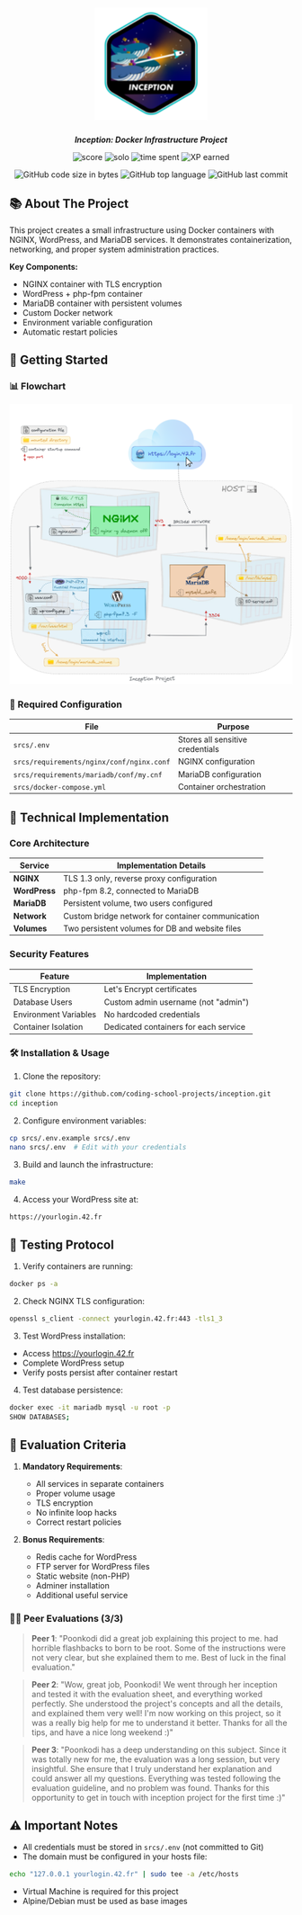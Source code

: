 <h1 align="center">
  <img src="https://github.com/senthilpoo10/badges/blob/main/badges/inceptione.png" width="200"/>
</h1>

<p align="center">
  <b><i>Inception: Docker Infrastructure Project</i></b><br>
</p>

<p align="center">
  <img alt="score" src="https://img.shields.io/badge/score-100%2F100-brightgreen" />
  <img alt="solo" src="https://img.shields.io/badge/solo-yellow" />
  <img alt="time spent" src="https://img.shields.io/badge/time%20spent-80%20hours-blue" />
  <img alt="XP earned" src="https://img.shields.io/badge/XP%20earned-852-orange" />
<p align="center">
  <img alt="GitHub code size in bytes" src="https://img.shields.io/github/languages/code-size/coding-school-projects/inception?color=lightblue" />
  <img alt="GitHub top language" src="https://img.shields.io/github/languages/top/coding-school-projects/inception?color=blue" />
  <img alt="GitHub last commit" src="https://img.shields.io/github/last-commit/coding-school-projects/inception?color=green" />
</p>

## 📚 About The Project

This project creates a small infrastructure using Docker containers with NGINX, WordPress, and MariaDB services. It demonstrates containerization, networking, and proper system administration practices.

**Key Components:**
- NGINX container with TLS encryption
- WordPress + php-fpm container
- MariaDB container with persistent volumes
- Custom Docker network
- Environment variable configuration
- Automatic restart policies

## 🏁 Getting Started

### 📊 Flowchart

![Flow Chart](https://github.com/coding-school-projects/inception/blob/main/flowchart.png)

### 📝 Required Configuration
| File | Purpose |
|------|---------|
| `srcs/.env` | Stores all sensitive credentials |
| `srcs/requirements/nginx/conf/nginx.conf` | NGINX configuration |
| `srcs/requirements/mariadb/conf/my.cnf` | MariaDB configuration |
| `srcs/docker-compose.yml` | Container orchestration |

## 🧠 Technical Implementation

### Core Architecture
| Service | Implementation Details |
|---------|------------------------|
| **NGINX** | TLS 1.3 only, reverse proxy configuration |
| **WordPress** | php-fpm 8.2, connected to MariaDB |
| **MariaDB** | Persistent volume, two users configured |
| **Network** | Custom bridge network for container communication |
| **Volumes** | Two persistent volumes for DB and website files |

### Security Features
| Feature | Implementation |
|---------|---------------|
| TLS Encryption | Let's Encrypt certificates |
| Database Users | Custom admin username (not "admin") |
| Environment Variables | No hardcoded credentials |
| Container Isolation | Dedicated containers for each service |

### 🛠️ Installation & Usage

1. Clone the repository:
```bash
git clone https://github.com/coding-school-projects/inception.git
cd inception
```

2. Configure environment variables:
```bash
cp srcs/.env.example srcs/.env
nano srcs/.env  # Edit with your credentials
```

3. Build and launch the infrastructure:
```bash
make
```

4. Access your WordPress site at:
```
https://yourlogin.42.fr
```

## 🧪 Testing Protocol

1. Verify containers are running:
```bash
docker ps -a
```

2. Check NGINX TLS configuration:
```bash
openssl s_client -connect yourlogin.42.fr:443 -tls1_3
```

3. Test WordPress installation:
- Access https://yourlogin.42.fr
- Complete WordPress setup
- Verify posts persist after container restart

4. Test database persistence:
```bash
docker exec -it mariadb mysql -u root -p
SHOW DATABASES;
```

## 📝 Evaluation Criteria

1. **Mandatory Requirements**:
   - All services in separate containers
   - Proper volume usage
   - TLS encryption
   - No infinite loop hacks
   - Correct restart policies

2. **Bonus Requirements**:
   - Redis cache for WordPress
   - FTP server for WordPress files
   - Static website (non-PHP)
   - Adminer installation
   - Additional useful service

### 🧑‍💻 Peer Evaluations (3/3)

> **Peer 1**: "Poonkodi did a great job explaining this project to me. had horrible flashbacks to born to be root. Some of the instructions were not very clear, but she explained them to me. Best of luck in the final evaluation."

> **Peer 2**: "Wow, great job, Poonkodi! We went through her inception and tested it with the evaluation sheet, and everything worked perfectly. She understood the project's concepts and all the details, and explained them very well! I'm now working on this project, so it was a really big help for me to understand it better. Thanks for all the tips, and have a nice long weekend :)"

> **Peer 3**: "Poonkodi has a deep understanding on this subject. Since it was totally new for me, the evaluation was a long session, but very insightful. She ensure that I truly understand her explanation and could answer all my questions. Everything was tested following the evaluation guideline, and no problem was found. Thanks for this opportunity to get in touch with inception project for the first time :)"

## ⚠️ Important Notes

- All credentials must be stored in `srcs/.env` (not committed to Git)
- The domain must be configured in your hosts file:
```bash
echo "127.0.0.1 yourlogin.42.fr" | sudo tee -a /etc/hosts
```
- Virtual Machine is required for this project
- Alpine/Debian must be used as base images
